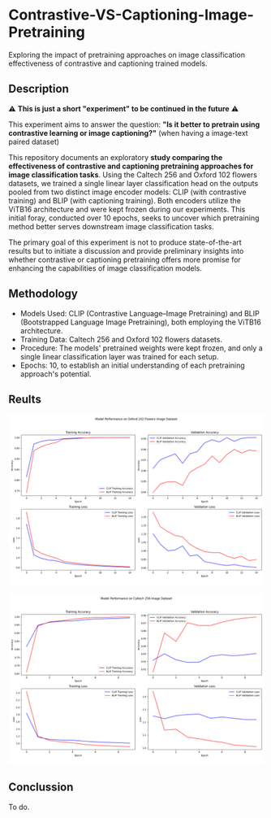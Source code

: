 # Contrastive-VS-Captioning-Image-Pretraining
Exploring the impact of pretraining approaches on image classification effectiveness of contrastive and captioning trained models.


## Description
⚠️ **This is just a short "experiment" to be continued in the future** ⚠️

This experiment aims to answer the question: **"Is it better to pretrain using contrastive learning or image captioning?"** (when having a image-text paired dataset)

This repository documents an exploratory **study comparing the effectiveness of contrastive and captioning pretraining approaches for image classification tasks**. Using the Caltech 256 and Oxford 102 flowers datasets, we trained a single linear layer classification head on the outputs pooled from two distinct image encoder models: CLIP (with contrastive training) and BLIP (with captioning training). Both encoders utilize the ViTB16 architecture and were kept frozen during our experiments. This initial foray, conducted over 10 epochs, seeks to uncover which pretraining method better serves downstream image classification tasks.


The primary goal of this experiment is not to produce state-of-the-art results but to initiate a discussion and provide preliminary insights into whether contrastive or captioning pretraining offers more promise for enhancing the capabilities of image classification models.


## Methodology
- Models Used: CLIP (Contrastive Language–Image Pretraining) and BLIP (Bootstrapped Language Image Pretraining), both employing the ViTB16 architecture.
- Training Data: Caltech 256 and Oxford 102 flowers datasets.
- Procedure: The models' pretrained weights were kept frozen, and only a single linear classification layer was trained for each setup.
- Epochs: 10, to establish an initial understanding of each pretraining approach's potential.

## Reults
![](./flowers102_r1.png)

![](./caltech256_r1.png)



## Conclussion
To do.
